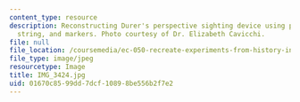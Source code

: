 ```yaml
---
content_type: resource
description: Reconstructing Durer's perspective sighting device using picture frames,
  string, and markers. Photo courtesy of Dr. Elizabeth Cavicchi.
file: null
file_location: /coursemedia/ec-050-recreate-experiments-from-history-inform-the-future-from-the-past-galileo-january-iap-2010/01670c8599dd7dcf10898be556b2f7e2_IMG_3424.jpg
file_type: image/jpeg
resourcetype: Image
title: IMG_3424.jpg
uid: 01670c85-99dd-7dcf-1089-8be556b2f7e2
---
```

